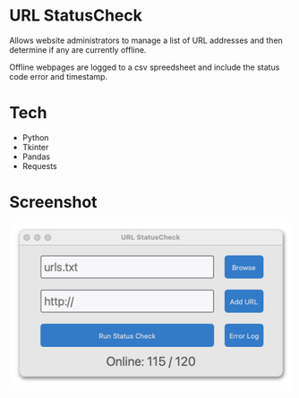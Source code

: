 # URL StatusCheck
Allows website administrators to manage a list of URL addresses and then determine if any are currently offline.

Offline webpages are logged to a csv spreedsheet and include the status code error and timestamp.

# Tech
- Python
- Tkinter
- Pandas
- Requests

# Screenshot

<img src="screenshots/status-check-feat.png">
